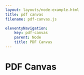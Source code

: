 ```yaml
---
layout: layouts/node-example.html
title: pdf canvas
filename: pdf-canvas.js

eleventyNavigation:
    key: pdf-canvas
    parent: Node
    title: PDF Canvas
---
```

# PDF Canvas